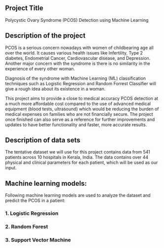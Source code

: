 ## Project Title
Polycystic Ovary Syndrome (PCOS) Detection using Machine Learning


## Description of the project
PCOS is a serious concern nowadays with women of childbearing age all over the world. It causes various health issues like Infertility, Type 2 diabetes, Endometrial Cancer, Cardiovascular disease, and Depression. Another major concern with the syndrome is there is no similarity in the experience of every other woman.

Diagnosis of the syndrome with Machine Learning (ML) classification techniques such as Logistic Regression and Random Forrest Classifier will give a rough idea about its existence in a woman. 

This project aims to provide a close to medical accuracy PCOS detection at a much more affordable cost compared to the use of advanced medical equipment (blood tests, ultrasound) which would be reducing the burden of medical expenses on families who are not financially secure. The project once finished can also serve as a reference for further improvements and updates to have better functionality and faster, more accurate results.

## Description of data sets
The tentative dataset we will use for this project contains data from 541 patients across 10 hospitals in Kerala, India. The data contains over 44 physical and clinical parameters for each patient, which will be used as our input.

## Machine learning models:

Following machine learning models are used to analyze the dataset and predict the PCOS in a patient:

### 1. Logistic Regression

### 2. Random Forest

### 3. Support Vector Machine
